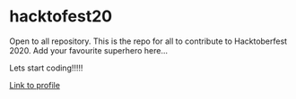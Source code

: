 # hacktofest20
Open to all repository.
This is the repo for all to contribute to Hacktoberfest 2020.
Add your favourite superhero here...

Lets start coding!!!!!

[Link to profile](https://github.com/rakshit234)
